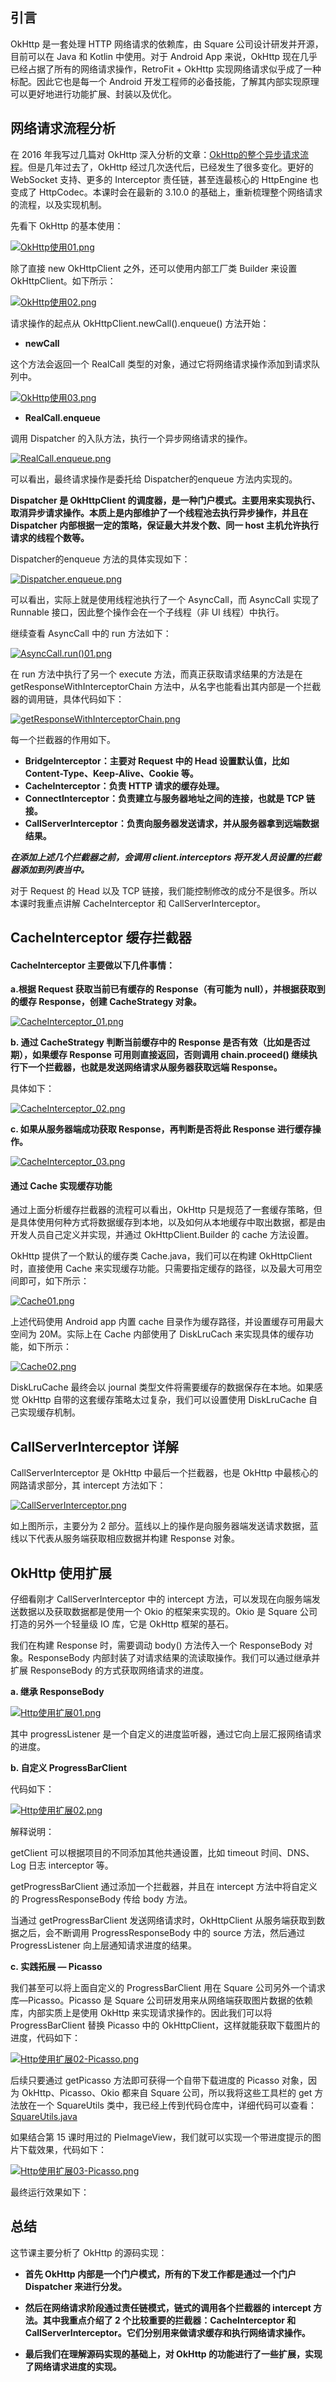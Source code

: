 ## 引言

OkHttp 是一套处理 HTTP 网络请求的依赖库，由 Square 公司设计研发并开源，目前可以在 Java 和 Kotlin 中使用。对于 Android App 来说，OkHttp 现在几乎已经占据了所有的网络请求操作，RetroFit + OkHttp 实现网络请求似乎成了一种标配。因此它也是每一个 Android 开发工程师的必备技能，了解其内部实现原理可以更好地进行功能扩展、封装以及优化。
 
## 网络请求流程分析

在 2016 年我写过几篇对 OkHttp 深入分析的文章：[OkHttp的整个异步请求流程](https://blog.csdn.net/zxm317122667/article/details/53202110)。但是几年过去了，OkHttp 经过几次迭代后，已经发生了很多变化。更好的 WebSocket 支持、更多的 Interceptor 责任链，甚至连最核心的 HttpEngine 也变成了 HttpCodec。本课时会在最新的 3.10.0 的基础上，重新梳理整个网络请求的流程，以及实现机制。

先看下 OkHttp 的基本使用：

[![OkHttp使用01.png](https://z3.ax1x.com/2021/08/13/frOcyq.png)](https://imgtu.com/i/frOcyq)

除了直接 new OkHttpClient 之外，还可以使用内部工厂类 Builder 来设置 OkHttpClient。如下所示：

[![OkHttp使用02.png](https://z3.ax1x.com/2021/08/13/frXg9H.png)](https://imgtu.com/i/frXg9H)

请求操作的起点从 OkHttpClient.newCall().enqueue() 方法开始：

+ **newCall**

这个方法会返回一个 RealCall 类型的对象，通过它将网络请求操作添加到请求队列中。

[![OkHttp使用03.png](https://z3.ax1x.com/2021/08/13/frXvD0.png)](https://imgtu.com/i/frXvD0)

+ **RealCall.enqueue**

调用 Dispatcher 的入队方法，执行一个异步网络请求的操作。

[![RealCall.enqueue.png](https://z3.ax1x.com/2021/08/13/frj8KI.png)](https://imgtu.com/i/frj8KI)

可以看出，最终请求操作是委托给 Dispatcher的enqueue 方法内实现的。

**Dispatcher 是 OkHttpClient 的调度器，是一种门户模式。主要用来实现执行、取消异步请求操作。本质上是内部维护了一个线程池去执行异步操作，并且在 Dispatcher 内部根据一定的策略，保证最大并发个数、同一 host 主机允许执行请求的线程个数等。**

Dispatcher的enqueue 方法的具体实现如下：

[![Dispatcher.enqueue.png](https://z3.ax1x.com/2021/08/13/frjsrq.png)](https://imgtu.com/i/frjsrq)

可以看出，实际上就是使用线程池执行了一个 AsyncCall，而 AsyncCall 实现了 Runnable 接口，因此整个操作会在一个子线程（非 UI 线程）中执行。

继续查看 AsyncCall 中的 run 方法如下：

[![AsyncCall.run()01.png](https://z3.ax1x.com/2021/08/13/frjjRH.png)](https://imgtu.com/i/frjjRH)

在 run 方法中执行了另一个 execute 方法，而真正获取请求结果的方法是在 getResponseWithInterceptorChain 方法中，从名字也能看出其内部是一个拦截器的调用链，具体代码如下：

[![getResponseWithInterceptorChain.png](https://z3.ax1x.com/2021/08/13/frvgOI.png)](https://imgtu.com/i/frvgOI)

每一个拦截器的作用如下。

+ **BridgeInterceptor：主要对 Request 中的 Head 设置默认值，比如 Content-Type、Keep-Alive、Cookie 等。**
+ **CacheInterceptor：负责 HTTP 请求的缓存处理。**
+ **ConnectInterceptor：负责建立与服务器地址之间的连接，也就是 TCP 链接。**
+ **CallServerInterceptor：负责向服务器发送请求，并从服务器拿到远端数据结果。**

***在添加上述几个拦截器之前，会调用 client.interceptors 将开发人员设置的拦截器添加到列表当中。***

对于 Request 的 Head 以及 TCP 链接，我们能控制修改的成分不是很多。所以本课时我重点讲解 CacheInterceptor 和 CallServerInterceptor。

## CacheInterceptor 缓存拦截器

#### CacheInterceptor 主要做以下几件事情：

**a.根据 Request 获取当前已有缓存的 Response（有可能为 null），并根据获取到的缓存 Response，创建 CacheStrategy 对象。**

[![CacheInterceptor_01.png](https://z3.ax1x.com/2021/08/13/frxehD.png)](https://imgtu.com/i/frxehD)

**b. 通过 CacheStrategy 判断当前缓存中的 Response 是否有效（比如是否过期），如果缓存 Response 可用则直接返回，否则调用 chain.proceed() 继续执行下一个拦截器，也就是发送网络请求从服务器获取远端 Response。**

具体如下：

[![CacheInterceptor_02.png](https://z3.ax1x.com/2021/08/13/frx3HP.png)](https://imgtu.com/i/frx3HP)

**c. 如果从服务器端成功获取 Response，再判断是否将此 Response 进行缓存操作。**

[![CacheInterceptor_03.png](https://z3.ax1x.com/2021/08/13/fsS4k6.png)](https://imgtu.com/i/fsS4k6)

#### 通过 Cache 实现缓存功能

通过上面分析缓存拦截器的流程可以看出，OkHttp 只是规范了一套缓存策略，但是具体使用何种方式将数据缓存到本地，以及如何从本地缓存中取出数据，都是由开发人员自己定义并实现，并通过 OkHttpClient.Builder 的 cache 方法设置。

OkHttp 提供了一个默认的缓存类 Cache.java，我们可以在构建 OkHttpClient 时，直接使用 Cache 来实现缓存功能。只需要指定缓存的路径，以及最大可用空间即可，如下所示：

[![Cache01.png](https://z3.ax1x.com/2021/08/13/fsSvAP.png)](https://imgtu.com/i/fsSvAP)

上述代码使用 Android app 内置 cache 目录作为缓存路径，并设置缓存可用最大空间为 20M。实际上在 Cache 内部使用了 DiskLruCach 来实现具体的缓存功能，如下所示：

[![Cache02.png](https://z3.ax1x.com/2021/08/13/fsp91g.png)](https://imgtu.com/i/fsp91g)

DiskLruCache 最终会以 journal 类型文件将需要缓存的数据保存在本地。如果感觉 OkHttp 自带的这套缓存策略太过复杂，我们可以设置使用 DiskLruCache 自己实现缓存机制。

## CallServerInterceptor 详解

CallServerInterceptor 是 OkHttp 中最后一个拦截器，也是 OkHttp 中最核心的网路请求部分，其 intercept 方法如下：

[![CallServerInterceptor.png](https://z3.ax1x.com/2021/08/13/fsPGEn.png)](https://imgtu.com/i/fsPGEn)

如上图所示，主要分为 2 部分。蓝线以上的操作是向服务器端发送请求数据，蓝线以下代表从服务端获取相应数据并构建 Response 对象。

## OkHttp 使用扩展

仔细看刚才 CallServerInterceptor 中的 intercept 方法，可以发现在向服务端发送数据以及获取数据都是使用一个 Okio 的框架来实现的。Okio 是 Square 公司打造的另外一个轻量级 IO 库，它是 OkHttp 框架的基石。

我们在构建 Response 时，需要调动 body() 方法传入一个 ResponseBody 对象。ResponseBody 内部封装了对请求结果的流读取操作。我们可以通过继承并扩展 ResponseBody 的方式获取网络请求的进度。

**a. 继承 ResponseBody**

[![Http使用扩展01.png](https://z3.ax1x.com/2021/08/13/fsP5bd.png)](https://imgtu.com/i/fsP5bd)

其中 progressListener 是一个自定义的进度监听器，通过它向上层汇报网络请求的进度。


**b. 自定义 ProgressBarClient**

代码如下：

[![Http使用扩展02.png](https://z3.ax1x.com/2021/08/13/fsi0Rf.png)](https://imgtu.com/i/fsi0Rf)

解释说明：

getClient 可以根据项目的不同添加其他共通设置，比如 timeout 时间、DNS、Log 日志 interceptor 等。

getProgressBarClient 通过添加一个拦截器，并且在 intercept 方法中将自定义的 ProgressResponseBody 传给 body 方法。

当通过 getProgressBarClient 发送网络请求时，OkHttpClient 从服务端获取到数据之后，会不断调用 ProgressResponseBody 中的 source 方法，然后通过 ProgressListener 向上层通知请求进度的结果。

**c. 实践拓展 — Picasso**

我们甚至可以将上面自定义的 ProgressBarClient 用在 Square 公司另外一个请求库—Picasso。Picasso 是 Square 公司研发用来从网络端获取图片数据的依赖库，内部实质上是使用 OkHttp 来实现请求操作的。因此我们可以将 ProgressBarClient 替换 Picasso 中的 OkHttpClient，这样就能获取下载图片的进度，代码如下：

[![Http使用扩展02-Picasso.png](https://z3.ax1x.com/2021/08/13/fsFJpV.png)](https://imgtu.com/i/fsFJpV)

后续只要通过 getPicasso 方法即可获得一个自带下载进度的 Picasso 对象，因为 OkHttp、Picasso、Okio 都来自 Square 公司，所以我将这些工具栏的 get 方法放在一个 SquareUtils 类中，我已经上传到代码仓库中，详细代码可以查看：[SquareUtils.java](https://github.com/McoyJiang/LagouAndroidShare/blob/master/course17_OkHttp/SquareUtils.java)

如果结合第 15 课时用过的 PieImageView，我们就可以实现一个带进度提示的图片下载效果，代码如下：

[![Http使用扩展03-Picasso.png](https://z3.ax1x.com/2021/08/13/fskn9x.png)](https://imgtu.com/i/fskn9x)

最终运行效果如下：


## 总结

这节课主要分析了 OkHttp 的源码实现：
+ **首先 OkHttp 内部是一个门户模式，所有的下发工作都是通过一个门户 Dispatcher 来进行分发。**

+ **然后在网络请求阶段通过责任链模式，链式的调用各个拦截器的 intercept 方法。其中我重点介绍了 2 个比较重要的拦截器：CacheInterceptor 和 CallServerInterceptor。它们分别用来做请求缓存和执行网络请求操作。**

+ **最后我们在理解源码实现的基础上，对 OkHttp 的功能进行了一些扩展，实现了网络请求进度的实现。**
